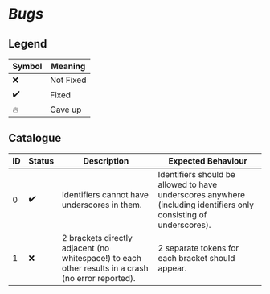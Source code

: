 # *Bugs*

## Legend

| Symbol | Meaning |
| ------ | ------- |
| ❌ | Not Fixed |
| ✔️ | Fixed |
| 🔥 | Gave up |

## Catalogue

| ID | Status | Description | Expected Behaviour |
| -- | ------ | ----------- | ------------------ |
| 0 | ✔️ | Identifiers cannot have underscores in them. | Identifiers should be allowed to have underscores anywhere (including identifiers only consisting of underscores). |
| 1 | ❌ | 2 brackets directly adjacent (no whitespace!) to each other results in a crash (no error reported). | 2 separate tokens for each bracket should appear. |
